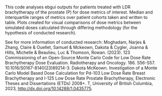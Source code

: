 This code analyses ebgui outputs for patients treated with LDR brachytherapy of the prostate (P) for dose metrics of interest.
Median and interquartile ranges of metrics over patient cohorts taken and written to table. 
Plots created for visual comparisons of dose metrics between simulated doses calculated through differing methodology (for the hypothesis of conducted research). 

See for more information of conducted research:
Moghadam, Narjes & Zhang, Claire & Ouellet, Samuel & Mckeown, Dakota & Cygler, Joanna & Hilts, Michelle & Beaulieu, Luc & Thomson, Rowan. (2023). 123 Commissioning of an Open-Source Monte Carlo Code for Low Dose Rate Brachytherapy Dose Evaluation. Radiotherapy and Oncology. 186. S56-S57. 10.1016/S0167-8140(23)89214-3. 
Dakota McKeown. Investigation of a Monte Carlo Model Based Dose Calculation for Pd-103 Low Dose Rate Breast Brachytherapy and I-125 Low Dose Rate Prostate Brachytherapy, Electronic Theses and Dissertations (ETDs) 2008+. T, University of British Columbia, 2023, http://dx.doi.org/10.14288/1.0435775.
